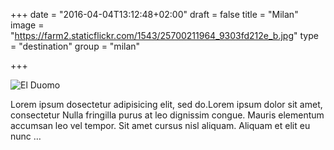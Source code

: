 +++
date = "2016-04-04T13:12:48+02:00"
draft = false
title = "Milan"
image = "https://farm2.staticflickr.com/1543/25700211964_9303fd212e_b.jpg"
type = "destination"
group = "milan"

+++

![El Duomo](https://farm2.staticflickr.com/1543/25700211964_9303fd212e_b.jpg)

Lorem ipsum dosectetur adipisicing elit, sed do.Lorem ipsum dolor sit amet, consectetur Nulla fringilla purus at leo dignissim congue. Mauris elementum accumsan leo vel tempor. Sit amet cursus nisl aliquam. Aliquam et elit eu nunc …

